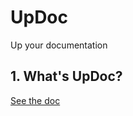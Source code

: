 # UpDoc
Up your documentation

## 1. What's UpDoc?

[See the doc](https://github.com/wkjagt/updoc/blob/master/doc.md)
